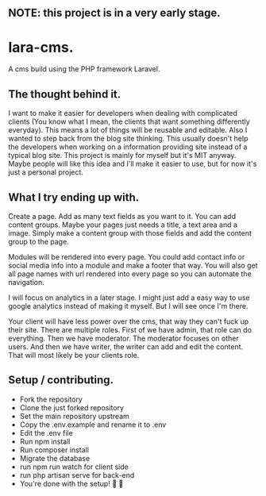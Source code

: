 ## NOTE: this project is in a very early stage.

# lara-cms.
A cms build using the PHP framework Laravel.

## The thought behind it.
I want to make it easier for developers when dealing with complicated clients (You know what I mean, the clients that want something differently everyday). This means a lot of things will be reusable and editable. Also I wanted to step back from the blog site thinking. This usually doesn't help the developers when working on a information providing site instead of a typical blog site. This project is mainly for myself but it's MIT anyway. Maybe people will like this idea and I'll make it easier to use, but for now it's just a personal project.

## What I try ending up with.
Create a page. Add as many text fields as you want to it. You can add content groups. Maybe your pages just needs a title, a text area and a image. Simply make a content group with those fields and add the content group to the page.

Modules will be rendered into every page. You could add contact info or social media info into a module and make a footer that way. You will also get all page names with url rendered into every page so you can automate the navigation.

I will focus on analytics in a later stage. I might just add a easy way to use google analytics instead of making it myself. But I will see once I'm there.

Your client will have less power over the cms, that way they can't fuck up their site. There are multiple roles. First of we have admin, that role can do everything. Then we have moderator. The moderator focuses on other users. And then we have writer, the writer can add and edit the content. That will most likely be your clients role.

## Setup / contributing.
- Fork the repository
- Clone the just forked repository
- Set the main repository upstream
- Copy the .env.example and rename it to .env
- Edit the .env file
- Run npm install
- Run composer install
- Migrate the database
- run npm run watch for client side
- run php artisan serve for back-end
- You're done with the setup! :tada: :rocket:
